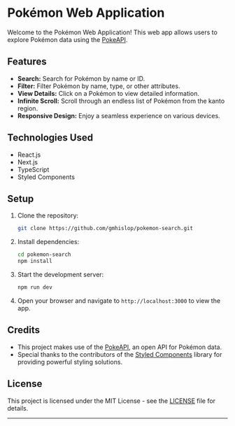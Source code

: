 # Pokémon Web Application

Welcome to the Pokémon Web Application! This web app allows users to explore Pokémon data using the [PokeAPI](https://pokeapi.co/).

## Features

- **Search:** Search for Pokémon by name or ID.
- **Filter:** Filter Pokémon by name, type, or other attributes.
- **View Details:** Click on a Pokémon to view detailed information.
- **Infinite Scroll:** Scroll through an endless list of Pokémon from the kanto region.
- **Responsive Design:** Enjoy a seamless experience on various devices.

## Technologies Used

- React.js
- Next.js
- TypeScript
- Styled Components

## Setup

1. Clone the repository:

   ```bash
   git clone https://github.com/gmhislop/pokemon-search.git
   ```

2. Install dependencies:

   ```bash
   cd pokemon-search
   npm install
   ```

3. Start the development server:

   ```bash
   npm run dev
   ```

4. Open your browser and navigate to `http://localhost:3000` to view the app.

## Credits

- This project makes use of the [PokeAPI](https://pokeapi.co/), an open API for Pokémon data.
- Special thanks to the contributors of the [Styled Components](https://styled-components.com/) library for providing powerful styling solutions.

## License

This project is licensed under the MIT License - see the [LICENSE](LICENSE) file for details.

---
